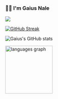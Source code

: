 <h3 align="left">👋🏾 I'm Gaius Nale</h3> 

 ![](https://komarev.com/ghpvc/?username=GaiusNale&color=blue)

[![GitHub Streak](https://streak-stats.demolab.com?user=GaiusNale&theme=dark)](https://git.io/streak-stats)

![Gaius's GitHub stats](https://github-readme-stats.vercel.app/api?username=GaiusNale&theme=dark&show_icons=true&hide=contribs)
<div align="left">
  <img src="https://github-readme-stats.vercel.app/api/top-langs?username=GaiusNale&locale=en&hide_title=false&layout=compact&card_width=320&langs_count=5&theme=dark&hide_border=false" height="150" alt="languages graph"  />
</div>

